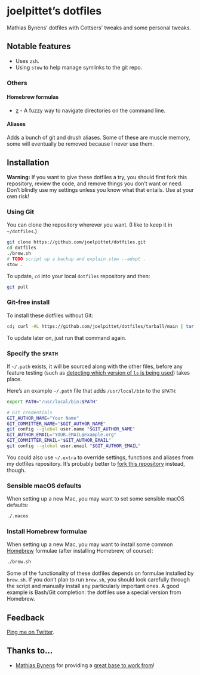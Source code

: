 # joelpittet’s dotfiles

Mathias Bynens’ dotfiles with Cottsers' tweaks and some personal tweaks.

## Notable features

- Uses `zsh`.
- Using `stow` to help manage symlinks to the git repo.


### Others

#### Homebrew formulas

* [z](https://github.com/rupa/z) - A fuzzy way to navigate directories on the command line.

#### Aliases

Adds a bunch of git and drush aliases. Some of these are muscle memory, some will eventually be removed because I never use them.

## Installation

**Warning:** If you want to give these dotfiles a try, you should first fork this repository, review the code, and remove things you don’t want or need. Don’t blindly use my settings unless you know what that entails. Use at your own risk!

### Using Git

You can clone the repository wherever you want. (I like to keep it in `~/dotfiles`.)

```bash
git clone https://github.com/joelpittet/dotfiles.git
cd dotfiles
./brew.sh
# TODO script up a backup and explain stow --adopt .
stow .
```

To update, `cd` into your local `dotfiles` repository and then:

```bash
git pull
```

### Git-free install

To install these dotfiles without Git:

```bash
cd; curl -#L https://github.com/joelpittet/dotfiles/tarball/main | tar -xzv --strip-components 1 --exclude={README.md,.macos,LICENSE.txt}
```

To update later on, just run that command again.

### Specify the `$PATH`

If `~/.path` exists, it will be sourced along with the other files, before any feature testing (such as [detecting which version of `ls` is being used](https://github.com/joelpittet/dotfiles/blob/aff769fd75225d8f2e481185a71d5e05b76002dc/.aliases#L21-L26)) takes place.

Here’s an example `~/.path` file that adds `/usr/local/bin` to the `$PATH`:

```bash
export PATH="/usr/local/bin:$PATH"
```

```bash
# Git credentials
GIT_AUTHOR_NAME="Your Name"
GIT_COMMITTER_NAME="$GIT_AUTHOR_NAME"
git config --global user.name "$GIT_AUTHOR_NAME"
GIT_AUTHOR_EMAIL="YOUR.EMAIL@example.org"
GIT_COMMITTER_EMAIL="$GIT_AUTHOR_EMAIL"
git config --global user.email "$GIT_AUTHOR_EMAIL"
```

You could also use `~/.extra` to override settings, functions and aliases from my dotfiles repository. It’s probably better to [fork this repository](https://github.com/joelpittet/dotfiles/fork) instead, though.

### Sensible macOS defaults

When setting up a new Mac, you may want to set some sensible macOS defaults:

```bash
./.macos
```

### Install Homebrew formulae

When setting up a new Mac, you may want to install some common [Homebrew](https://brew.sh/) formulae (after installing Homebrew, of course):

```bash
./brew.sh
```

Some of the functionality of these dotfiles depends on formulae installed by `brew.sh`. If you don’t plan to run `brew.sh`, you should look carefully through the script and manually install any particularly important ones. A good example is Bash/Git completion: the dotfiles use a special version from Homebrew.

## Feedback

[Ping me on Twitter](http://twitter.com/joelpittet).

## Thanks to…

* [Mathias Bynens](http://mathiasbynens.be/) for providing a [great base to work from](https://github.com/mathiasbynens/dotfiles)!
